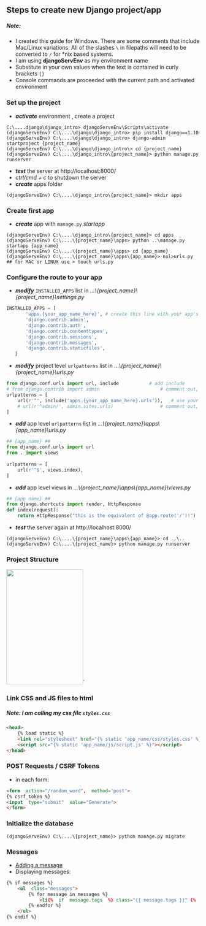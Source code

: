 ## Steps to create new Django project/app

##### Note:
* I created this guide for Windows. There are some comments that include Mac/Linux variations. All of the slashes `\` in filepaths will need to be converted to `/` for *nix based systems.
* I am using __djangoServEnv__ as my environment name
* Substitute in your own values when the text is contained in curly brackets `{}`
* Console commands are proceeded with the current path and activated environment
### Set up the project
* ___activate___ environment , create a project
```console
C:\....django\django_intro> djangoServeEnv\Scripts\activate
(djangoServeEnv) C:\....\django\django_intro> pip install django==1.10
(djangoServeEnv) C:\....\django\django_intro> django-admin startproject {project_name}
(djangoServeEnv) C:\....\django\django_intro\> cd {project_name}
(djangoServeEnv) C:\....\django_intro\{project_name}> python manage.py runserver
```
* ___test___ the server at http://localhost:8000/ 
* _ctrl/cmd + c_ to shutdown the server
* ___create___ apps folder
```console
(djangoServeEnv) C:\....\django_intro\{project_name}> mkdir apps
```

### Create first app
* ___create___ app with `manage.py` _startapp_
```console
(djangoServeEnv) C:\....\django_intro\{project_name}> cd apps
(djangoServeEnv) C:\....\{project_name}\apps> python ..\manage.py startapp {app_name}
(djangoServeEnv) C:\....\{project_name}\apps> cd {app_name}
(djangoServeEnv) C:\....\{project_name}\apps\{app_name}> nul>urls.py ## for MAC or LINUX use > touch urls.py
```

### Configure the route to your app
* ___modify___ `INSTALLED_APPS` list in _...\\{project_name}\\{project_name}\settings.py_
```python
INSTALLED_APPS = [
       'apps.{your_app_name_here}', # create this line with your app's name
       'django.contrib.admin',
       'django.contrib.auth',
       'django.contrib.contenttypes',
       'django.contrib.sessions',
       'django.contrib.messages',
       'django.contrib.staticfiles',
   ]
```
* ___modify___ project level `urlpatterns` list in _...\\{project_name}\\{project_name}\urls.py_
```python 
from django.conf.urls import url, include			# add include
# from django.contrib import admin             			# comment out, or just delete
urlpatterns = [
    url(r'^', include('apps.{your_app_name_here}.urls')),	# use your app name here
    # url(r'^admin/', admin.sites.urls)         		# comment out, or just delete
]
```
* ___add___ app level `urlpatterns` list in _...\\{project_name}\\apps\\{app_name}\\urls.py_
```python
## {app_name} ##
from django.conf.urls import url
from . import views
                    
urlpatterns = [
    url(r'^$', views.index),
]
```
* ___add___ app level views in  _...\\{project_name}\\apps\\{app_name}\\views.py_
```python
## {app name} ##
from django.shortcuts import render, HttpResponse
def index(request):
    return HttpResponse("this is the equivalent of @app.route('/')!")
```
* ___test___ the server again at http://localhost:8000/ 
```console
(djangoServeEnv) C:\....\{project_name}\apps\{app_name}> cd ..\..
(djangoServeEnv) C:\....\{project_name}> python manage.py runserver
```
### Project Structure
<img src="https://s3.amazonaws.com/General_V88/boomyeah2015/codingdojo/curriculum/content/chapter/djangoStructure_04.PNG" width="200" height="300" />`

### Link CSS and JS files to html
##### Note: I am calling my css file `styles.css`
```html
<head>
    {% load static %}
    <link rel="stylesheet" href="{% static 'app_name/css/styles.css' %}">
    <script src="{% static 'app_name/js/script.js' %}"></script>
</head>
```

### POST Requests / CSRF Tokens
* in each form:
```html
<form  action="/random_word",  method='post'>
{% csrf_token %} 
<input  type="submit"  value="Generate">
</form>
```
### Initialize the database
```console
(djangoServeEnv) C:\....\{project_name}> python manage.py migrate
```

### Messages
* [Adding a message](https://docs.djangoproject.com/en/2.2/ref/contrib/messages/#adding-a-message)
* Displaying messages:
```html
{% if messages %}
    <ul  class="messages">
        {% for message in messages %}
            <li{%  if  message.tags  %} class="{{ message.tags }}" {%  endif  %}>{{ message }}</li>
        {% endfor %}
    </ul>
{% endif %}
```
<!--stackedit_data:
eyJoaXN0b3J5IjpbLTEzODQ4NjAxNzgsLTY1NjI0NTk5LDE5NT
IyNjg5NSw5NjkwNDExOTEsMzU3NTIwMTg1LDIxMTcxOTYwMzMs
NzY3NzEyODY5LDgwNDk2MjE4OCw0MDgxNjY3NjEsMTUzOTkzMz
QxNiwyMDcyNTI1NDg3LC02MDE4ODMyMTYsLTE5MTg1OTQ0Mjld
fQ==
-->
